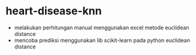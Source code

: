 # heart-disease-knn

* melakukan perhitungan manual menggunakan excel metode euclidean distance
* mencoba prediksi menggunakan lib scikit-learn pada python euclidean distance

